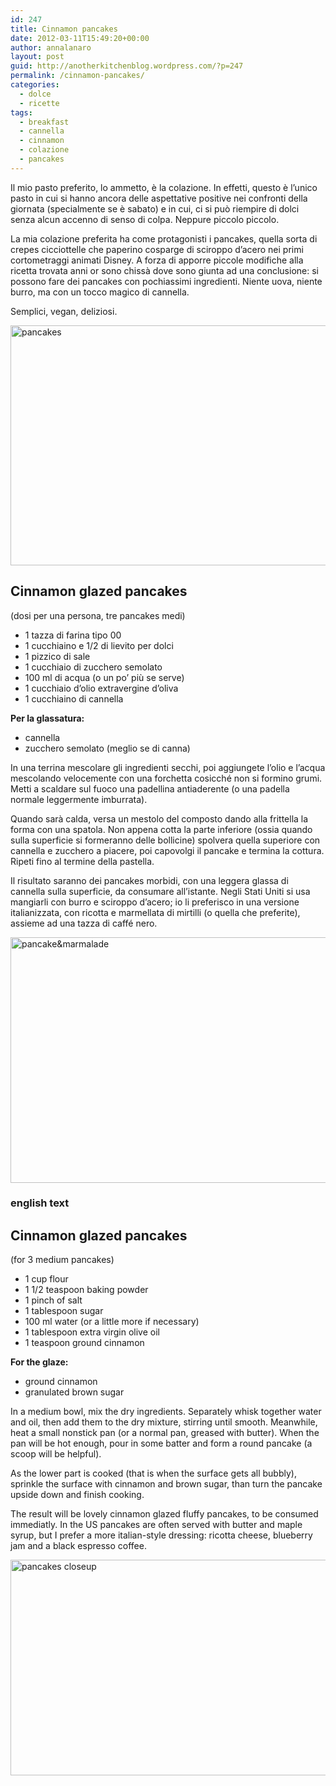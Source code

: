 ```yaml
---
id: 247
title: Cinnamon pancakes
date: 2012-03-11T15:49:20+00:00
author: annalanaro
layout: post
guid: http://anotherkitchenblog.wordpress.com/?p=247
permalink: /cinnamon-pancakes/
categories:
  - dolce
  - ricette
tags:
  - breakfast
  - cannella
  - cinnamon
  - colazione
  - pancakes
---
```

Il mio pasto preferito, lo ammetto, è la colazione. In effetti, questo è l&#8217;unico pasto in cui si hanno ancora delle aspettative positive nei confronti della giornata (specialmente se è sabato) e in cui, ci si può riempire di dolci senza alcun accenno di senso di colpa. Neppure piccolo piccolo.

La mia colazione preferita ha come protagonisti i pancakes, quella sorta di crepes cicciottelle che paperino cosparge di sciroppo d&#8217;acero nei primi cortometraggi animati Disney. A forza di apporre piccole modifiche alla ricetta trovata anni or sono chissà dove sono giunta ad una conclusione: si possono fare dei pancakes con pochiassimi ingredienti. Niente uova, niente burro, ma con un tocco magico di cannella.
  
Semplici, vegan, deliziosi.

<img src="http://anotherkitchenblog.files.wordpress.com/2012/03/pk6.jpg" alt="pancakes" width="533" height="384" srcset="http://kitchen.annalanaro.com/wp-content/uploads/2012/03/pk6.jpg 709w, http://kitchen.annalanaro.com/wp-content/uploads/2012/03/pk6-300x215.jpg 300w" sizes="(max-width: 533px) 100vw, 533px" />

## Cinnamon glazed pancakes
  
(dosi per una persona, tre pancakes medi)

* 1 tazza di farina tipo 00
* 1 cucchiaino e 1/2 di lievito per dolci
* 1 pizzico di sale
* 1 cucchiaio di zucchero semolato
* 100 ml di acqua (o un po&#8217; più se serve)
* 1 cucchiaio d&#8217;olio extravergine d&#8217;oliva
* 1 cucchiaino di cannella

**Per la glassatura:**
* cannella
* zucchero semolato (meglio se di canna)

In una terrina mescolare gli ingredienti secchi, poi aggiungete l&#8217;olio e l&#8217;acqua mescolando velocemente con una forchetta cosicché non si formino grumi. Metti a scaldare sul fuoco una padellina antiaderente (o una padella normale leggermente imburrata).

Quando sarà calda, versa un mestolo del composto dando alla frittella la forma con una spatola. Non appena cotta la parte inferiore (ossia quando sulla superficie si formeranno delle bollicine) spolvera quella superiore con cannella e zucchero a piacere, poi capovolgi il pancake e termina la cottura. Ripeti fino al termine della pastella.

Il risultato saranno dei pancakes morbidi, con una leggera glassa di cannella sulla superficie, da consumare all&#8217;istante. Negli Stati Uniti si usa mangiarli con burro e sciroppo d&#8217;acero; io li preferisco in una versione italianizzata, con ricotta e marmellata di mirtilli (o quella che preferite), assieme ad una tazza di caffé nero.

<img src="http://anotherkitchenblog.files.wordpress.com/2012/03/pk5.jpg" alt="pancake&marmalade" width="545" height="393" srcset="http://kitchen.annalanaro.com/wp-content/uploads/2012/03/pk5.jpg 709w, http://kitchen.annalanaro.com/wp-content/uploads/2012/03/pk5-300x216.jpg 300w" sizes="(max-width: 545px) 100vw, 545px" />

### english text

## Cinnamon glazed pancakes
  
(for 3 medium pancakes)

* 1 cup flour
* 1 1/2 teaspoon baking powder
* 1 pinch of salt
* 1 tablespoon sugar
* 100 ml water (or a little more if necessary)
* 1 tablespoon extra virgin olive oil
* 1 teaspoon ground cinnamon

**For the glaze:**
* ground cinnamon
* granulated brown sugar

In a medium bowl, mix the dry ingredients. Separately whisk together water and oil, then add them to the dry mixture, stirring until smooth. Meanwhile, heat a small nonstick pan (or a normal pan, greased with butter). When the pan will be hot enough, pour in some batter and form a round pancake (a scoop will be helpful).

As the lower part is cooked (that is when the surface gets all bubbly), sprinkle the surface with cinnamon and brown sugar, than turn the pancake upside down and finish cooking.

The result will be lovely cinnamon glazed fluffy pancakes, to be consumed immediatly. In the US pancakes are often served with butter and maple syrup, but I prefer a more italian-style dressing: ricotta cheese, blueberry jam and a black espresso coffee.

<img src="http://anotherkitchenblog.files.wordpress.com/2012/03/pk3.jpg" alt="pancakes closeup" width="545" height="345" srcset="http://kitchen.annalanaro.com/wp-content/uploads/2012/03/pk3.jpg 709w, http://kitchen.annalanaro.com/wp-content/uploads/2012/03/pk3-300x190.jpg 300w" sizes="(max-width: 545px) 100vw, 545px" />